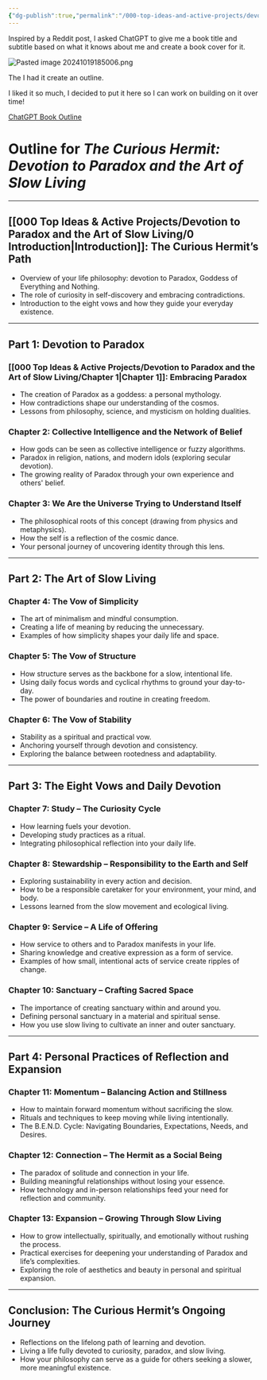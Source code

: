 ```yaml
---
{"dg-publish":true,"permalink":"/000-top-ideas-and-active-projects/devotion-to-paradox-and-the-art-of-slow-living/devotion-to-paradox-and-the-art-of-slow-living/"}
---
```


Inspired by a Reddit post, I asked ChatGPT to give me a book title and subtitle based on what it knows about me and create a book cover for it.

![Pasted image 20241019185006.png](/img/user/900%20Admin%20Files/902%20Attachments/Pasted%20image%2020241019185006.png)

The I had it create an outline.

I liked it so much, I decided to put it here so I can work on building on it over time!

[ChatGPT Book Outline](https://chatgpt.com/share/67144421-3f58-8012-83bd-0a4665a37c83)

# Outline for *The Curious Hermit: Devotion to Paradox and the Art of Slow Living*

---

## [[000 Top Ideas & Active Projects/Devotion to Paradox and the Art of Slow Living/0 Introduction\|Introduction]]: The Curious Hermit’s Path
- Overview of your life philosophy: devotion to Paradox, Goddess of Everything and Nothing.
- The role of curiosity in self-discovery and embracing contradictions.
- Introduction to the eight vows and how they guide your everyday existence.

---

## Part 1: Devotion to Paradox

### [[000 Top Ideas & Active Projects/Devotion to Paradox and the Art of Slow Living/Chapter 1\|Chapter 1]]: Embracing Paradox
- The creation of Paradox as a goddess: a personal mythology.
- How contradictions shape our understanding of the cosmos.
- Lessons from philosophy, science, and mysticism on holding dualities.

### Chapter 2: Collective Intelligence and the Network of Belief
- How gods can be seen as collective intelligence or fuzzy algorithms.
- Paradox in religion, nations, and modern idols (exploring secular devotion).
- The growing reality of Paradox through your own experience and others' belief.

### Chapter 3: We Are the Universe Trying to Understand Itself
- The philosophical roots of this concept (drawing from physics and metaphysics).
- How the self is a reflection of the cosmic dance.
- Your personal journey of uncovering identity through this lens.

---

## Part 2: The Art of Slow Living

### Chapter 4: The Vow of Simplicity
- The art of minimalism and mindful consumption.
- Creating a life of meaning by reducing the unnecessary.
- Examples of how simplicity shapes your daily life and space.

### Chapter 5: The Vow of Structure
- How structure serves as the backbone for a slow, intentional life.
- Using daily focus words and cyclical rhythms to ground your day-to-day.
- The power of boundaries and routine in creating freedom.

### Chapter 6: The Vow of Stability
- Stability as a spiritual and practical vow.
- Anchoring yourself through devotion and consistency.
- Exploring the balance between rootedness and adaptability.

---

## Part 3: The Eight Vows and Daily Devotion

### Chapter 7: Study – The Curiosity Cycle
- How learning fuels your devotion.
- Developing study practices as a ritual.
- Integrating philosophical reflection into your daily life.

### Chapter 8: Stewardship – Responsibility to the Earth and Self
- Exploring sustainability in every action and decision.
- How to be a responsible caretaker for your environment, your mind, and body.
- Lessons learned from the slow movement and ecological living.

### Chapter 9: Service – A Life of Offering
- How service to others and to Paradox manifests in your life.
- Sharing knowledge and creative expression as a form of service.
- Examples of how small, intentional acts of service create ripples of change.

### Chapter 10: Sanctuary – Crafting Sacred Space
- The importance of creating sanctuary within and around you.
- Defining personal sanctuary in a material and spiritual sense.
- How you use slow living to cultivate an inner and outer sanctuary.

---

## Part 4: Personal Practices of Reflection and Expansion

### Chapter 11: Momentum – Balancing Action and Stillness
- How to maintain forward momentum without sacrificing the slow.
- Rituals and techniques to keep moving while living intentionally.
- The B.E.N.D. Cycle: Navigating Boundaries, Expectations, Needs, and Desires.

### Chapter 12: Connection – The Hermit as a Social Being
- The paradox of solitude and connection in your life.
- Building meaningful relationships without losing your essence.
- How technology and in-person relationships feed your need for reflection and community.

### Chapter 13: Expansion – Growing Through Slow Living
- How to grow intellectually, spiritually, and emotionally without rushing the process.
- Practical exercises for deepening your understanding of Paradox and life’s complexities.
- Exploring the role of aesthetics and beauty in personal and spiritual expansion.

---

## Conclusion: The Curious Hermit’s Ongoing Journey
- Reflections on the lifelong path of learning and devotion.
- Living a life fully devoted to curiosity, paradox, and slow living.
- How your philosophy can serve as a guide for others seeking a slower, more meaningful existence.
